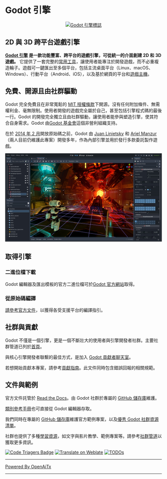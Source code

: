 # Godot 引擎

<p align="center">
  <a href="https://godotengine.org">
    <img src="logo_outlined.svg" width="400" alt="Godot 引擎標誌">
  </a>
</p>

## 2D 與 3D 跨平台遊戲引擎

**[Godot 引擎](https://godotengine.org) 是一款功能豐富、跨平台的遊戲引擎，可從統一的介面創建 2D 和 3D 遊戲。** 它提供了一套完整的[常用工具](https://godotengine.org/features)，讓使用者能專注於開發遊戲，而不必重複造輪子。遊戲可一鍵匯出至多個平台，包括主流桌面平台（Linux、macOS、Windows）、行動平台（Android、iOS），以及基於網頁的平台和[遊戲主機](https://docs.godotengine.org/en/latest/tutorials/platform/consoles.html)。

## 免費、開源且由社群驅動

Godot 完全免費且在非常寬鬆的 [MIT 授權條款](https://godotengine.org/license)下開源。沒有任何附加條件、無需權利金、毫無限制。使用者開發的遊戲完全屬於自己，甚至包括引擎程式碼的最後一行。Godot 的開發完全獨立且由社群驅動，讓使用者能參與塑造引擎，使其符合自身需求。Godot 由[Godot 基金會](https://godot.foundation/)這個非營利組織支持。

在於 [2014 年 2 月](https://github.com/godotengine/godot/commit/0b806ee0fc9097fa7bda7ac0109191c9c5e0a1ac)開放原始碼之前，Godot 由 [Juan Linietsky](https://github.com/reduz) 和 [Ariel Manzur](https://github.com/punto-)（兩人目前仍維護此專案）開發多年，作為內部引擎並用於發行多款委託製作遊戲。

![Godot 引擎編輯器中 3D 場景的截圖](https://raw.githubusercontent.com/godotengine/godot-design/master/screenshots/editor_tps_demo_1920x1080.jpg)

## 取得引擎

### 二進位檔下載

Godot 編輯器及匯出模板的官方二進位檔可於[Godot 官方網站](https://godotengine.org/download)取得。

### 從原始碼編譯

[請參考官方文件](https://docs.godotengine.org/en/latest/contributing/development/compiling)，以獲得各受支援平台的編譯指引。

## 社群與貢獻

Godot 不僅是一個引擎，更是一個不斷壯大的使用者與引擎開發者社群。主要社群管道已列於[首頁](https://godotengine.org/community)。

與核心引擎開發者聯繫的最佳方式，是加入 [Godot 貢獻者聊天室](https://chat.godotengine.org)。

若想開始貢獻本專案，請參考[貢獻指南](CONTRIBUTING.md)。此文件同時包含錯誤回報的相關規範。

## 文件與範例

官方文件託管於 [Read the Docs](https://docs.godotengine.org)。由 Godot 社群於專屬的 [GitHub 儲存庫](https://github.com/godotengine/godot-docs)維護。

[類別參考手冊](https://docs.godotengine.org/en/latest/classes/)也可直接從 Godot 編輯器存取。

我們同時在專屬的 [GitHub 儲存庫](https://github.com/godotengine/godot-demo-projects)維護官方範例專案，以及[優秀 Godot 社群資源清單](https://github.com/godotengine/awesome-godot)。

社群也提供了多種[學習資源](https://docs.godotengine.org/en/latest/community/tutorials.html)，如文字與影片教學、範例專案等。請參考[社群管道](https://godotengine.org/community)以獲取更多資訊。

[![Code Triagers Badge](https://www.codetriage.com/godotengine/godot/badges/users.svg)](https://www.codetriage.com/godotengine/godot)
[![Translate on Weblate](https://hosted.weblate.org/widgets/godot-engine/-/godot/svg-badge.svg)](https://hosted.weblate.org/engage/godot-engine/?utm_source=widget)
[![TODOs](https://badgen.net/https/api.tickgit.com/badgen/github.com/godotengine/godot)](https://www.tickgit.com/browse?repo=github.com/godotengine/godot)


---


[Powered By OpenAiTx](https://github.com/OpenAiTx/OpenAiTx)


---